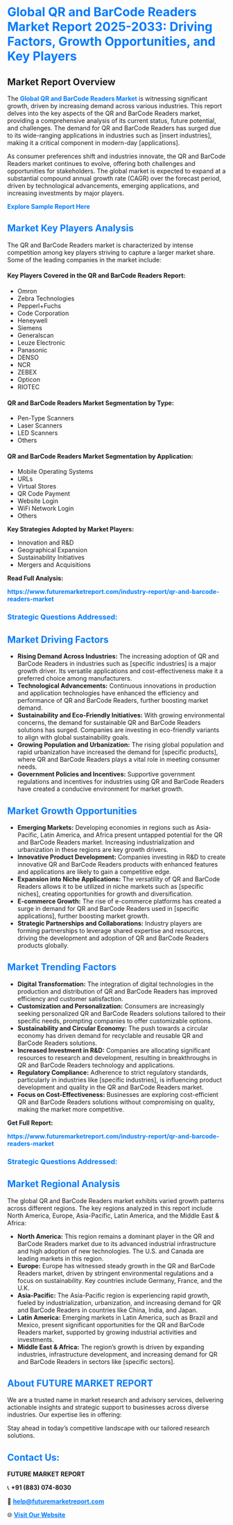 <h1 style="color: #007BFF;">Global QR and BarCode Readers Market Report 2025-2033: Driving Factors, Growth Opportunities, and Key Players</h1>

<section id="overview">
<h2>Market Report Overview</h2>
<p>The <a href="https://www.futuremarketreport.com/industry-report/qr-and-barcode-readers-market" style="color: #007BFF; text-decoration: none;"><strong>Global QR and BarCode Readers Market</strong></a> is witnessing significant growth, driven by increasing demand across various industries. This report delves into the key aspects of the QR and BarCode Readers market, providing a comprehensive analysis of its current status, future potential, and challenges. The demand for QR and BarCode Readers has surged due to its wide-ranging applications in industries such as [insert industries], making it a critical component in modern-day [applications].</p>
<p>As consumer preferences shift and industries innovate, the QR and BarCode Readers market continues to evolve, offering both challenges and opportunities for stakeholders. The global market is expected to expand at a substantial compound annual growth rate (CAGR) over the forecast period, driven by technological advancements, emerging applications, and increasing investments by major players.</p>
</section>

<section id="overview">
<p><a href="https://www.futuremarketreport.com/request-sample/reportId=81553" style="color: #007BFF; text-decoration: none;"><strong>Explore Sample Report Here</strong></a></p>
</section>

<section id="key-players">
<h2 style="color: #007BFF;">Market Key Players Analysis</h2>
<p>The QR and BarCode Readers market is characterized by intense competition among key players striving to capture a larger market share. Some of the leading companies in the market include:</p>
<h4>Key Players Covered in the QR and BarCode Readers Report:</h4>
<ul><li>Omron</li><li>Zebra Technologies</li><li>Pepperl+Fuchs</li><li>Code Corporation</li><li>Heneywell</li><li>Siemens</li><li>Generalscan</li><li>Leuze Electronic</li><li>Panasonic</li><li>DENSO</li><li>NCR</li><li>ZEBEX</li><li>Opticon</li><li>RIOTEC</li></ul>
<h4>QR and BarCode Readers Market Segmentation by Type:</h4>
<ul><li>Pen-Type Scanners</li><li>Laser Scanners</li><li>LED Scanners</li><li>Others</li></ul>

<h4>QR and BarCode Readers Market Segmentation by Application:</h4>
<ul><li>Mobile Operating Systems</li><li>URLs</li><li>Virtual Stores</li><li>QR Code Payment</li><li>Website Login</li><li>WiFi Network Login</li><li>Others</li></ul>
<p><strong>Key Strategies Adopted by Market Players:</strong></p>
<ul>
<li>Innovation and R&D</li>
<li>Geographical Expansion</li>
<li>Sustainability Initiatives</li>
<li>Mergers and Acquisitions</li>
</ul>
</section>

<section>
<p><strong>Read Full Analysis: </strong></p><a href="https://www.futuremarketreport.com/industry-report/qr-and-barcode-readers-market" style="color: #007BFF; text-decoration: none;"><strong>https://www.futuremarketreport.com/industry-report/qr-and-barcode-readers-market</strong></a>
<h3 style="color: #007BFF;">Strategic Questions Addressed:</h3>
</section>

<section id="driving-factors">
<h2 style="color: #007BFF;">Market Driving Factors</h2>
<ul>
<li><strong>Rising Demand Across Industries:</strong> The increasing adoption of QR and BarCode Readers in industries such as [specific industries] is a major growth driver. Its versatile applications and cost-effectiveness make it a preferred choice among manufacturers.</li>
<li><strong>Technological Advancements:</strong> Continuous innovations in production and application technologies have enhanced the efficiency and performance of QR and BarCode Readers, further boosting market demand.</li>
<li><strong>Sustainability and Eco-Friendly Initiatives:</strong> With growing environmental concerns, the demand for sustainable QR and BarCode Readers solutions has surged. Companies are investing in eco-friendly variants to align with global sustainability goals.</li>
<li><strong>Growing Population and Urbanization:</strong> The rising global population and rapid urbanization have increased the demand for [specific products], where QR and BarCode Readers plays a vital role in meeting consumer needs.</li>
<li><strong>Government Policies and Incentives:</strong> Supportive government regulations and incentives for industries using QR and BarCode Readers have created a conducive environment for market growth.</li>
</ul>
</section>

<section id="growth-opportunities">
<h2 style="color: #007BFF;">Market Growth Opportunities</h2>
<ul>
<li><strong>Emerging Markets:</strong> Developing economies in regions such as Asia-Pacific, Latin America, and Africa present untapped potential for the QR and BarCode Readers market. Increasing industrialization and urbanization in these regions are key growth drivers.</li>
<li><strong>Innovative Product Development:</strong> Companies investing in R&D to create innovative QR and BarCode Readers products with enhanced features and applications are likely to gain a competitive edge.</li>
<li><strong>Expansion into Niche Applications:</strong> The versatility of QR and BarCode Readers allows it to be utilized in niche markets such as [specific niches], creating opportunities for growth and diversification.</li>
<li><strong>E-commerce Growth:</strong> The rise of e-commerce platforms has created a surge in demand for QR and BarCode Readers used in [specific applications], further boosting market growth.</li>
<li><strong>Strategic Partnerships and Collaborations:</strong> Industry players are forming partnerships to leverage shared expertise and resources, driving the development and adoption of QR and BarCode Readers products globally.</li>
</ul>
</section>

<section id="trending-factors">
<h2 style="color: #007BFF;">Market Trending Factors</h2>
<ul>
<li><strong>Digital Transformation:</strong> The integration of digital technologies in the production and distribution of QR and BarCode Readers has improved efficiency and customer satisfaction.</li>
<li><strong>Customization and Personalization:</strong> Consumers are increasingly seeking personalized QR and BarCode Readers solutions tailored to their specific needs, prompting companies to offer customizable options.</li>
<li><strong>Sustainability and Circular Economy:</strong> The push towards a circular economy has driven demand for recyclable and reusable QR and BarCode Readers solutions.</li>
<li><strong>Increased Investment in R&D:</strong> Companies are allocating significant resources to research and development, resulting in breakthroughs in QR and BarCode Readers technology and applications.</li>
<li><strong>Regulatory Compliance:</strong> Adherence to strict regulatory standards, particularly in industries like [specific industries], is influencing product development and quality in the QR and BarCode Readers market.</li>
<li><strong>Focus on Cost-Effectiveness:</strong> Businesses are exploring cost-efficient QR and BarCode Readers solutions without compromising on quality, making the market more competitive.</li>
</ul>
</section>

<section>
<p><strong>Get Full Report: </strong></p><a href="https://www.futuremarketreport.com/industry-report/qr-and-barcode-readers-market" style="color: #007BFF; text-decoration: none;"><strong>https://www.futuremarketreport.com/industry-report/qr-and-barcode-readers-market</strong></a>
<h3 style="color: #007BFF;">Strategic Questions Addressed:</h3>
</section>


<section id="regional-analysis">
<h2 style="color: #007BFF;">Market Regional Analysis</h2>
<p>The global QR and BarCode Readers market exhibits varied growth patterns across different regions. The key regions analyzed in this report include North America, Europe, Asia-Pacific, Latin America, and the Middle East & Africa:</p>
<ul>
<li><strong>North America:</strong> This region remains a dominant player in the QR and BarCode Readers market due to its advanced industrial infrastructure and high adoption of new technologies. The U.S. and Canada are leading markets in this region.</li>
<li><strong>Europe:</strong> Europe has witnessed steady growth in the QR and BarCode Readers market, driven by stringent environmental regulations and a focus on sustainability. Key countries include Germany, France, and the U.K.</li>
<li><strong>Asia-Pacific:</strong> The Asia-Pacific region is experiencing rapid growth, fueled by industrialization, urbanization, and increasing demand for QR and BarCode Readers in countries like China, India, and Japan.</li>
<li><strong>Latin America:</strong> Emerging markets in Latin America, such as Brazil and Mexico, present significant opportunities for the QR and BarCode Readers market, supported by growing industrial activities and investments.</li>
<li><strong>Middle East & Africa:</strong> The region’s growth is driven by expanding industries, infrastructure development, and increasing demand for QR and BarCode Readers in sectors like [specific sectors].</li>
</ul>
</section>

<footer>
<h2 style="color: #007BFF;">About FUTURE MARKET REPORT</h2>
<p>We are a trusted name in market research and advisory services, delivering actionable insights and strategic support to businesses across diverse industries. Our expertise lies in offering:</p>

<p>Stay ahead in today’s competitive landscape with our tailored research solutions.</p>

<h2 style="color: #007BFF;">Contact Us:</h2>
<p><strong>FUTURE MARKET REPORT</strong></p>
<p>📞 <strong>+91 (883) 074-8030</strong></p>
<p>📧 <strong><a href="mailto:help@futuremarketreport.com" style="color: #007BFF;">help@futuremarketreport.com</a></strong></p>
<p>🌐 <strong><a href="https://www.futuremarketreport.com/" style="color: #007BFF;">Visit Our Website</a></strong></p>
</footer>
